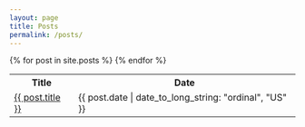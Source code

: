 ```yaml
---
layout: page
title: Posts
permalink: /posts/
---
```


<table>
  <tr>
    <th>Title</th>
    <th>Date</th>
  </tr>
  {% for post in site.posts %}
    <tr>
    <td> <a href="{{ post.url }}">{{ post.title }}</a> </td>
    <td> {{ post.date | date_to_long_string: "ordinal", "US" }} </td>
    </tr>
  {% endfor %}
</table>
